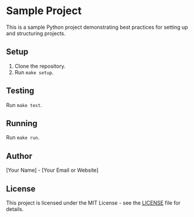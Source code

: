 
# Sample Project

This is a sample Python project demonstrating best practices for setting up and structuring projects.

## Setup

1. Clone the repository.
2. Run `make setup`.

## Testing

Run `make test`.

## Running

Run `make run`.

## Author

[Your Name] - [Your Email or Website]

## License

This project is licensed under the MIT License - see the [LICENSE](LICENSE) file for details.
